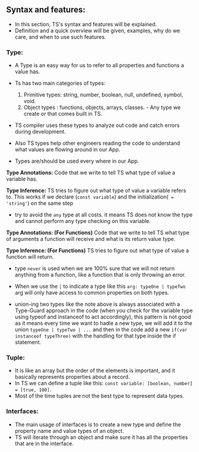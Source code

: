 ## Syntax and features:

  * In this section, TS's syntax and features will be explained.
  * Definition and a quick overview will be given, examples, why do we care, and when to use such features.

### Type:

  * A Type is an easy way for us to refer to all properties and functions a value has.
  * Ts has two main categories of types:
    1. Primitive types: string, number, boolean, null, undefined, symbol, void.
    2. Object types : functions, objects, arrays, classes. - Any type we create or that comes built in TS.

  * TS compiler uses these types to analyze out code and catch errors during development.
  * Also TS types help other engineers reading the code to understand what values are flowing around in our App.
  * Types are/should be used every where in our App.

  **Type Annotations:** Code that we write to tell TS what type of value a variable has.

  **Type Inference:** TS tries to figure out what type of value a variable refers to. This works if we declare (`const variable`) and the initialization(` = 'string'`) on the same step

  * try to avoid the `any` type at all costs. it means TS does not know the type and cannot perform any type checking on this variable.

  **Type Annotations: (For Functions)** Code that we write to tell TS what type of arguments a function will receive and what is its return value type.

  **Type Inference: (For Functions)** TS tries to figure out what type of value a function will return.

  * type `never` is used when we are 100% sure that we will not return anything from a function, like a function that is only throwing an error.

  * When we use the `|` to indicate a type like this `arg: typeOne | typeTwo` arg will only have access to common properties on both types.

  * union-ing two types like the note above is always associated with a Type-Guard approach in the code (when you check for the variable type using typeof and instanceof to act accordingly), this pattern is not good as it means every time we want to hadle a new type, we will add it to the union `typeOne | typeTwo | ...` and then in the code add a new `if(var instanceof typeThree)` with the handling for that type inside the if statement.

### Tuple:

  * It is like an array but the order of the elements is important, and it basically represents properties about a record.
  * In TS we can define a tuple like this: `const variable: [boolean, number] = [true, 100]`.
  * Most of the time tuples are not the best type to represent data types.

### Interfaces:

  * The main usage of interfaces is to create a new type and define the property name and value types of an object.
  * TS will iterate through an object and make sure it has all the properties that are in the interface.
